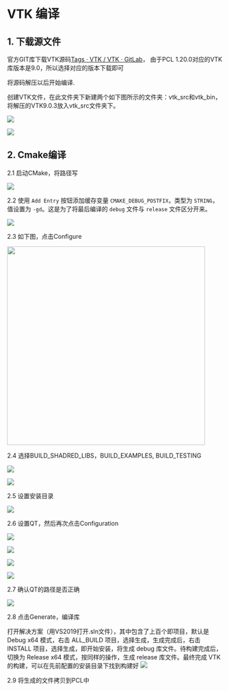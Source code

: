 # VTK 编译

## 1. 下载源文件

官方GIT库下载VTK源码[Tags · VTK / VTK · GitLab](https://gitlab.kitware.com/vtk/vtk/-/tags)， 由于PCL 1.20.0对应的VTK库版本是9.0，所以选择对应的版本下载即可

将源码解压以后开始编译. 

创建VTK文件，在此文件夹下新建两个如下图所示的文件夹：vtk_src和vtk_bin，将解压的VTK9.0.3放入vtk_src文件夹下。

![](C:\Users\sjl\AppData\Roaming\marktext\images\2021-12-12-07-44-38-image.png)

![](C:\Users\sjl\AppData\Roaming\marktext\images\2021-12-12-07-46-11-image.png)

## 2. Cmake编译

2.1 启动CMake，将路径写

![](C:\Users\sjl\AppData\Roaming\marktext\images\2021-12-12-07-47-48-image.png)

2.2 使用 `Add Entry` 按钮添加缓存变量 `CMAKE_DEBUG_POSTFIX`，类型为 `STRING`，值设置为 `-gd`。这是为了将最后编译的 `debug` 文件与 `release` 文件区分开来。

![](C:\Users\sjl\AppData\Roaming\marktext\images\2021-12-12-07-52-00-image.png)

2.3 如下图，点击Configure

<img src="file:///C:/Users/sjl/AppData/Roaming/marktext/images/2021-12-12-07-53-41-image.png" title="" alt="" width="463">



2.4 选择BUILD_SHADRED_LIBS，BUILD_EXAMPLES, BUILD_TESTING

![](C:\Users\sjl\AppData\Roaming\marktext\images\2021-12-12-08-01-57-image.png)

![](C:\Users\sjl\AppData\Roaming\marktext\images\2021-12-12-08-02-25-image.png)

2.5 设置安装目录 

![](C:\Users\sjl\AppData\Roaming\marktext\images\2021-12-12-08-03-24-image.png)

2.6 设置QT，然后再次点击Configuration

![](C:\Users\sjl\AppData\Roaming\marktext\images\2021-12-12-11-36-23-image.png)

![](C:\Users\sjl\AppData\Roaming\marktext\images\2021-12-12-11-37-47-image.png)

![](C:\Users\sjl\AppData\Roaming\marktext\images\2021-12-12-11-39-07-image.png)

![](C:\Users\sjl\AppData\Roaming\marktext\images\2021-12-12-11-39-44-image.png)

2.7 确认QT的路径是否正确

![](C:\Users\sjl\AppData\Roaming\marktext\images\2021-12-12-08-09-56-image.png)

2.8 点击Generate，编译库

打开解决方案（用VS2019打开.sln文件），其中包含了上百个即项目，默认是 Debug x64 模式，右击 ALL_BUILD 项目，选择生成，生成完成后，右击 INSTALL 项目，选择生成，即开始安装，将生成 debug 库文件。待构建完成后，切换为 Release x64 模式，按同样的操作，生成 release 库文件。最终完成 VTK 的构建，可以在先前配置的安装目录下找到构建好
![](C:\Users\sjl\AppData\Roaming\marktext\images\2021-12-12-08-14-03-image.png)

2.9 将生成的文件拷贝到PCL中


